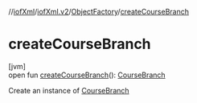 //[iofXml](../../../index.md)/[iofXml.v2](../index.md)/[ObjectFactory](index.md)/[createCourseBranch](create-course-branch.md)

# createCourseBranch

[jvm]\
open fun [createCourseBranch](create-course-branch.md)(): [CourseBranch](../-course-branch/index.md)

Create an instance of [CourseBranch](../-course-branch/index.md)
